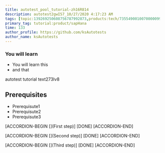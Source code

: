 ```yaml
---
title: autotest_pool_tutorial-zh16R814
description: autotest2gwI57_10/27/2020 4:17:23 AM
tags: [topic:139269250608756787992873,products:tech/73554900100700000996,tutorial:experience/advanced]
primary_tag: tutorial:product/sapHana
time: 133
author_profile: https://github.com/ksAutotests
author_name: ksAutotests
---
```

### You will learn
- You will learn this
- and that

autotest tutorial text273lv8

## Prerequisites
- Prerequisute1
- Prerequisute2
- Prerequisute3

[ACCORDION-BEGIN [](First step)]
[DONE]
[ACCORDION-END]

[ACCORDION-BEGIN [](Second step)]
[DONE]
[ACCORDION-END]

[ACCORDION-BEGIN [](Third step)]
[DONE]
[ACCORDION-END]


